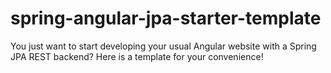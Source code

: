 # spring-angular-jpa-starter-template
You just want to start developing your usual Angular website with a Spring JPA REST backend? Here is a template for your convenience!
